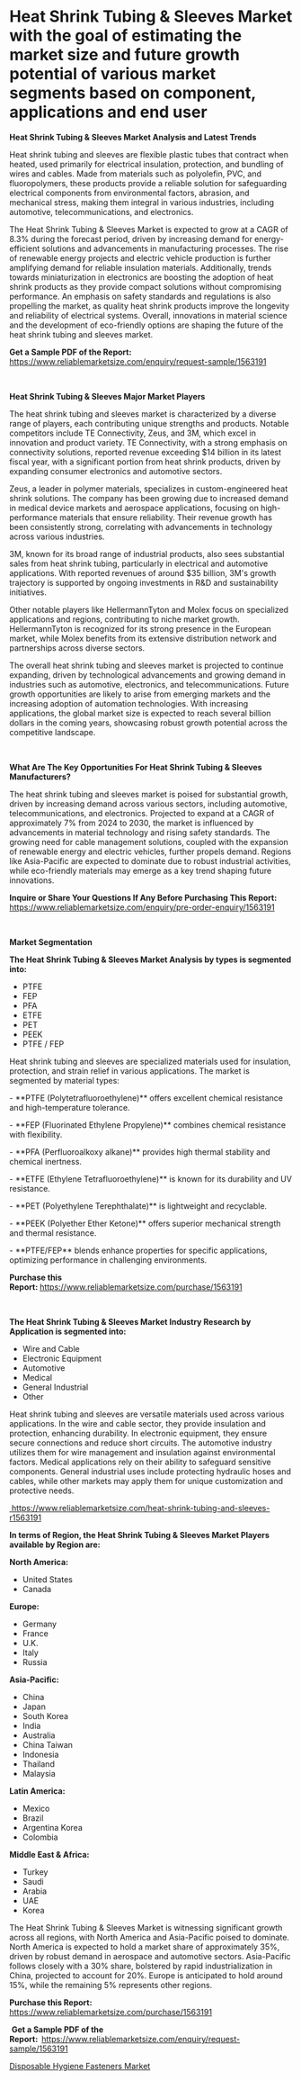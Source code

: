 <p><h1>Heat Shrink Tubing & Sleeves Market with the goal of estimating the market size and future growth potential of various market segments based on component, applications and end user</h1></p><p><strong>Heat Shrink Tubing & Sleeves Market Analysis and Latest Trends</strong></p>
<p><p>Heat shrink tubing and sleeves are flexible plastic tubes that contract when heated, used primarily for electrical insulation, protection, and bundling of wires and cables. Made from materials such as polyolefin, PVC, and fluoropolymers, these products provide a reliable solution for safeguarding electrical components from environmental factors, abrasion, and mechanical stress, making them integral in various industries, including automotive, telecommunications, and electronics.</p><p>The Heat Shrink Tubing & Sleeves Market is expected to grow at a CAGR of 8.3% during the forecast period, driven by increasing demand for energy-efficient solutions and advancements in manufacturing processes. The rise of renewable energy projects and electric vehicle production is further amplifying demand for reliable insulation materials. Additionally, trends towards miniaturization in electronics are boosting the adoption of heat shrink products as they provide compact solutions without compromising performance. An emphasis on safety standards and regulations is also propelling the market, as quality heat shrink products improve the longevity and reliability of electrical systems. Overall, innovations in material science and the development of eco-friendly options are shaping the future of the heat shrink tubing and sleeves market.</p></p>
<p><strong>Get a Sample PDF of the Report:&nbsp;</strong> <a href="https://www.reliablemarketsize.com/enquiry/request-sample/1563191?utm_campaign=1835&utm_medium=2&utm_source=Github&utm_content=ia&utm_term=02042025&utm_id=heat-shrink-tubing-sleeves">https://www.reliablemarketsize.com/enquiry/request-sample/1563191</a></p>
<p>&nbsp;</p>
<p><strong>Heat Shrink Tubing & Sleeves Major Market Players</strong></p>
<p><p>The heat shrink tubing and sleeves market is characterized by a diverse range of players, each contributing unique strengths and products. Notable competitors include TE Connectivity, Zeus, and 3M, which excel in innovation and product variety. TE Connectivity, with a strong emphasis on connectivity solutions, reported revenue exceeding $14 billion in its latest fiscal year, with a significant portion from heat shrink products, driven by expanding consumer electronics and automotive sectors.</p><p>Zeus, a leader in polymer materials, specializes in custom-engineered heat shrink solutions. The company has been growing due to increased demand in medical device markets and aerospace applications, focusing on high-performance materials that ensure reliability. Their revenue growth has been consistently strong, correlating with advancements in technology across various industries.</p><p>3M, known for its broad range of industrial products, also sees substantial sales from heat shrink tubing, particularly in electrical and automotive applications. With reported revenues of around $35 billion, 3M's growth trajectory is supported by ongoing investments in R&D and sustainability initiatives.</p><p>Other notable players like HellermannTyton and Molex focus on specialized applications and regions, contributing to niche market growth. HellermannTyton is recognized for its strong presence in the European market, while Molex benefits from its extensive distribution network and partnerships across diverse sectors.</p><p>The overall heat shrink tubing and sleeves market is projected to continue expanding, driven by technological advancements and growing demand in industries such as automotive, electronics, and telecommunications. Future growth opportunities are likely to arise from emerging markets and the increasing adoption of automation technologies. With increasing applications, the global market size is expected to reach several billion dollars in the coming years, showcasing robust growth potential across the competitive landscape.</p></p>
<p>&nbsp;</p>
<p><strong>What Are The Key Opportunities For Heat Shrink Tubing & Sleeves Manufacturers?</strong></p>
<p><p>The heat shrink tubing and sleeves market is poised for substantial growth, driven by increasing demand across various sectors, including automotive, telecommunications, and electronics. Projected to expand at a CAGR of approximately 7% from 2024 to 2030, the market is influenced by advancements in material technology and rising safety standards. The growing need for cable management solutions, coupled with the expansion of renewable energy and electric vehicles, further propels demand. Regions like Asia-Pacific are expected to dominate due to robust industrial activities, while eco-friendly materials may emerge as a key trend shaping future innovations.</p></p>
<p><strong>Inquire or Share Your Questions If Any Before Purchasing This Report:</strong> <a href="https://www.reliablemarketsize.com/enquiry/pre-order-enquiry/1563191?utm_campaign=1835&utm_medium=2&utm_source=Github&utm_content=ia&utm_term=02042025&utm_id=heat-shrink-tubing-sleeves">https://www.reliablemarketsize.com/enquiry/pre-order-enquiry/1563191</a></p>
<p>&nbsp;</p>
<p><strong>Market Segmentation</strong></p>
<p><strong>The Heat Shrink Tubing & Sleeves Market Analysis by types is segmented into:</strong></p>
<p><ul><li>PTFE</li><li>FEP</li><li>PFA</li><li>ETFE</li><li>PET</li><li>PEEK</li><li>PTFE / FEP</li></ul></p>
<p><p>Heat shrink tubing and sleeves are specialized materials used for insulation, protection, and strain relief in various applications. The market is segmented by material types: </p><p>- **PTFE (Polytetrafluoroethylene)** offers excellent chemical resistance and high-temperature tolerance.</p><p>- **FEP (Fluorinated Ethylene Propylene)** combines chemical resistance with flexibility.</p><p>- **PFA (Perfluoroalkoxy alkane)** provides high thermal stability and chemical inertness.</p><p>- **ETFE (Ethylene Tetrafluoroethylene)** is known for its durability and UV resistance.</p><p>- **PET (Polyethylene Terephthalate)** is lightweight and recyclable.</p><p>- **PEEK (Polyether Ether Ketone)** offers superior mechanical strength and thermal resistance. </p><p>- **PTFE/FEP** blends enhance properties for specific applications, optimizing performance in challenging environments.</p></p>
<p><strong>Purchase this Report:&nbsp;</strong><a href="https://www.reliablemarketsize.com/purchase/1563191?utm_campaign=1835&utm_medium=2&utm_source=Github&utm_content=ia&utm_term=02042025&utm_id=heat-shrink-tubing-sleeves">https://www.reliablemarketsize.com/purchase/1563191</a></p>
<p>&nbsp;</p>
<p><strong>The Heat Shrink Tubing & Sleeves Market Industry Research by Application is segmented into:</strong></p>
<p><ul><li>Wire and Cable</li><li>Electronic Equipment</li><li>Automotive</li><li>Medical</li><li>General Industrial</li><li>Other</li></ul></p>
<p><p>Heat shrink tubing and sleeves are versatile materials used across various applications. In the wire and cable sector, they provide insulation and protection, enhancing durability. In electronic equipment, they ensure secure connections and reduce short circuits. The automotive industry utilizes them for wire management and insulation against environmental factors. Medical applications rely on their ability to safeguard sensitive components. General industrial uses include protecting hydraulic hoses and cables, while other markets may apply them for unique customization and protective needs.</p></p>
<p><a href="https://www.reliablemarketsize.com/heat-shrink-tubing-and-sleeves-r1563191?utm_campaign=1835&utm_medium=2&utm_source=Github&utm_content=ia&utm_term=02042025&utm_id=heat-shrink-tubing-sleeves">&nbsp;https://www.reliablemarketsize.com/heat-shrink-tubing-and-sleeves-r1563191</a></p>
<p><strong>In terms of Region, the Heat Shrink Tubing & Sleeves Market Players available by Region are:</strong></p>
<p>
    <p> <strong> North America: </strong>
        <ul>
            <li>United States</li>
            <li>Canada</li>
        </ul>
        </p> 
    <p> <strong> Europe: </strong>
        <ul>
            <li>Germany</li>
            <li>France</li>
            <li>U.K.</li>
            <li>Italy</li>
            <li>Russia</li>
        </ul>
        </p> 
    <p> <strong> Asia-Pacific: </strong>
        <ul>
            <li>China</li>
            <li>Japan</li>
            <li>South Korea</li>
            <li>India</li>
            <li>Australia</li>
            <li>China Taiwan</li>
            <li>Indonesia</li>
            <li>Thailand</li>
            <li>Malaysia</li>
        </ul>
        </p> 
    <p> <strong> Latin America: </strong>
        <ul>
            <li>Mexico</li>
            <li>Brazil</li>
            <li>Argentina Korea</li>
            <li>Colombia</li>
        </ul>
        </p> 
    <p> <strong> Middle East & Africa: </strong>
        <ul>
            <li>Turkey</li>
            <li>Saudi</li>
            <li>Arabia</li>
            <li>UAE</li>
            <li>Korea</li>
        </ul>
    </p>
    </p>
<p><p>The Heat Shrink Tubing & Sleeves Market is witnessing significant growth across all regions, with North America and Asia-Pacific poised to dominate. North America is expected to hold a market share of approximately 35%, driven by robust demand in aerospace and automotive sectors. Asia-Pacific follows closely with a 30% share, bolstered by rapid industrialization in China, projected to account for 20%. Europe is anticipated to hold around 15%, while the remaining 5% represents other regions.</p></p>
<p><strong>Purchase this Report: </strong><a href="https://www.reliablemarketsize.com/purchase/1563191?utm_campaign=1835&utm_medium=2&utm_source=Github&utm_content=ia&utm_term=02042025&utm_id=heat-shrink-tubing-sleeves">https://www.reliablemarketsize.com/purchase/1563191</a></p>
<p>&nbsp;<strong>Get a Sample PDF of the Report:&nbsp;&nbsp;</strong><a href="https://www.reliablemarketsize.com/enquiry/request-sample/1563191?utm_campaign=1835&utm_medium=2&utm_source=Github&utm_content=ia&utm_term=02042025&utm_id=heat-shrink-tubing-sleeves">https://www.reliablemarketsize.com/enquiry/request-sample/1563191</a></p>
<p><strong></strong></p>
<p><p><a href="https://github.com/mookiesville/Market-Research-Report-List-1/blob/main/disposable-hygiene-fasteners-market.md?utm_campaign=1835&utm_medium=2&utm_source=Github&utm_content=ia&utm_term=02042025&utm_id=heat-shrink-tubing-sleeves">Disposable Hygiene Fasteners Market</a></p></p>